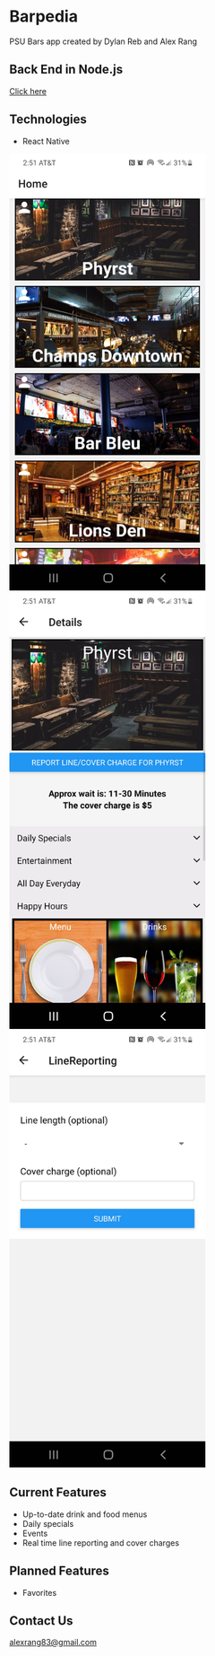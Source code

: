# Barpedia
PSU Bars app created by Dylan Reb and Alex Rang

## Back End in Node.js
[Click here](https://github.com/alexrang83/barpediabackend)

## Technologies
* React Native

<img src="/assets/BarMenu.jpg" width="350"/>
<img src="/assets/BarPage.jpg" width="350"/>
<img src="/assets/BarForm.jpg" width="350"/>


## Current Features
* Up-to-date drink and food menus
* Daily specials
* Events
* Real time line reporting and cover charges

## Planned Features
* Favorites

## Contact Us
alexrang83@gmail.com

